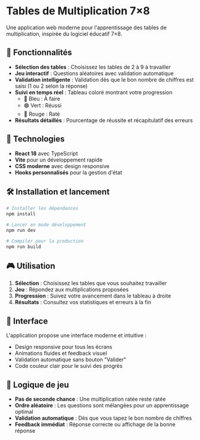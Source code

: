 # Tables de Multiplication 7×8

Une application web moderne pour l'apprentissage des tables de multiplication, inspirée du logiciel éducatif 7×8.

## 🎯 Fonctionnalités

- **Sélection des tables** : Choisissez les tables de 2 à 9 à travailler
- **Jeu interactif** : Questions aléatoires avec validation automatique
- **Validation intelligente** : Validation dès que le bon nombre de chiffres est saisi (1 ou 2 selon la réponse)
- **Suivi en temps réel** : Tableau coloré montrant votre progression
  - 🔵 Bleu : À faire
  - 🟢 Vert : Réussi
  - 🔴 Rouge : Raté
- **Résultats détaillés** : Pourcentage de réussite et récapitulatif des erreurs

## 🚀 Technologies

- **React 18** avec TypeScript
- **Vite** pour un développement rapide
- **CSS moderne** avec design responsive
- **Hooks personnalisés** pour la gestion d'état

## 🛠️ Installation et lancement

```bash
# Installer les dépendances
npm install

# Lancer en mode développement
npm run dev

# Compiler pour la production
npm run build
```

## 🎮 Utilisation

1. **Sélection** : Choisissez les tables que vous souhaitez travailler
2. **Jeu** : Répondez aux multiplications proposées
3. **Progression** : Suivez votre avancement dans le tableau à droite
4. **Résultats** : Consultez vos statistiques et erreurs à la fin

## 📱 Interface

L'application propose une interface moderne et intuitive :
- Design responsive pour tous les écrans
- Animations fluides et feedback visuel
- Validation automatique sans bouton "Valider"
- Code couleur clair pour le suivi des progrès

## 🧠 Logique de jeu

- **Pas de seconde chance** : Une multiplication ratée reste ratée
- **Ordre aléatoire** : Les questions sont mélangées pour un apprentissage optimal
- **Validation automatique** : Dès que vous tapez le bon nombre de chiffres
- **Feedback immédiat** : Réponse correcte ou affichage de la bonne réponse
